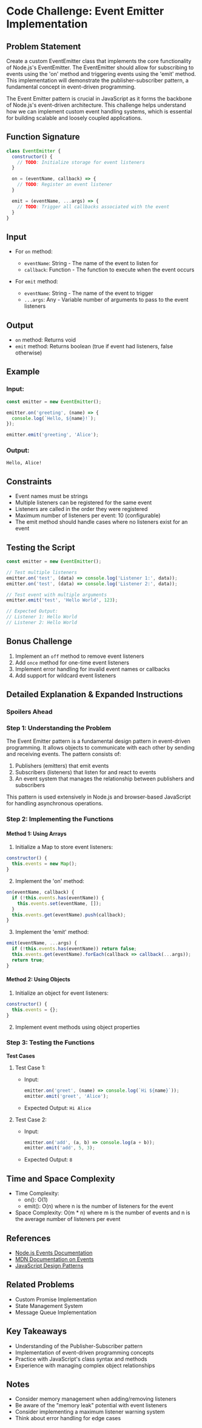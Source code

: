# Code Challenge: Event Emitter Implementation

## Problem Statement

Create a custom EventEmitter class that implements the core functionality of Node.js's EventEmitter. The EventEmitter should allow for subscribing to events using the 'on' method and triggering events using the 'emit' method. This implementation will demonstrate the publisher-subscriber pattern, a fundamental concept in event-driven programming.

The Event Emitter pattern is crucial in JavaScript as it forms the backbone of Node.js's event-driven architecture. This challenge helps understand how we can implement custom event handling systems, which is essential for building scalable and loosely coupled applications.

## Function Signature

```javascript
class EventEmitter {
  constructor() {
    // TODO: Initialize storage for event listeners
  }

  on = (eventName, callback) => {
    // TODO: Register an event listener
  }

  emit = (eventName, ...args) => {
    // TODO: Trigger all callbacks associated with the event
  }
}
```

## Input

- For `on` method:
  - `eventName`: String - The name of the event to listen for
  - `callback`: Function - The function to execute when the event occurs

- For `emit` method:
  - `eventName`: String - The name of the event to trigger
  - `...args`: Any - Variable number of arguments to pass to the event listeners

## Output

- `on` method: Returns void
- `emit` method: Returns boolean (true if event had listeners, false otherwise)

## Example

### Input:
```javascript
const emitter = new EventEmitter();

emitter.on('greeting', (name) => {
  console.log(`Hello, ${name}!`);
});

emitter.emit('greeting', 'Alice');
```

### Output:
```
Hello, Alice!
```

## Constraints

- Event names must be strings
- Multiple listeners can be registered for the same event
- Listeners are called in the order they were registered
- Maximum number of listeners per event: 10 (configurable)
- The emit method should handle cases where no listeners exist for an event

## Testing the Script

```javascript
const emitter = new EventEmitter();

// Test multiple listeners
emitter.on('test', (data) => console.log('Listener 1:', data));
emitter.on('test', (data) => console.log('Listener 2:', data));

// Test event with multiple arguments
emitter.emit('test', 'Hello World', 123);

// Expected Output:
// Listener 1: Hello World
// Listener 2: Hello World
```

## Bonus Challenge

1. Implement an `off` method to remove event listeners
2. Add `once` method for one-time event listeners
3. Implement error handling for invalid event names or callbacks
4. Add support for wildcard event listeners

## Detailed Explanation & Expanded Instructions

### **Spoilers Ahead**

### Step 1: Understanding the Problem

The Event Emitter pattern is a fundamental design pattern in event-driven programming. It allows objects to communicate with each other by sending and receiving events. The pattern consists of:

1. Publishers (emitters) that emit events
2. Subscribers (listeners) that listen for and react to events
3. An event system that manages the relationship between publishers and subscribers

This pattern is used extensively in Node.js and browser-based JavaScript for handling asynchronous operations.

### Step 2: Implementing the Functions

#### Method 1: Using Arrays

1. Initialize a Map to store event listeners:
```javascript
constructor() {
  this.events = new Map();
}
```

2. Implement the 'on' method:
```javascript
on(eventName, callback) {
  if (!this.events.has(eventName)) {
    this.events.set(eventName, []);
  }
  this.events.get(eventName).push(callback);
}
```

3. Implement the 'emit' method:
```javascript
emit(eventName, ...args) {
  if (!this.events.has(eventName)) return false;
  this.events.get(eventName).forEach(callback => callback(...args));
  return true;
}
```

#### Method 2: Using Objects

1. Initialize an object for event listeners:
```javascript
constructor() {
  this.events = {};
}
```

2. Implement event methods using object properties

### Step 3: Testing the Functions

**Test Cases**

1. Test Case 1:
   - Input: 
     ```javascript
     emitter.on('greet', (name) => console.log(`Hi ${name}`));
     emitter.emit('greet', 'Alice');
     ```
   - Expected Output: `Hi Alice`

2. Test Case 2:
   - Input:
     ```javascript
     emitter.on('add', (a, b) => console.log(a + b));
     emitter.emit('add', 5, 3);
     ```
   - Expected Output: `8`

## Time and Space Complexity

- Time Complexity: 
  - on(): O(1)
  - emit(): O(n) where n is the number of listeners for the event
- Space Complexity: O(m * n) where m is the number of events and n is the average number of listeners per event

## References

- [Node.js Events Documentation](https://nodejs.org/api/events.html)
- [MDN Documentation on Events](https://developer.mozilla.org/en-US/docs/Web/API/Event)
- [JavaScript Design Patterns](https://addyosmani.com/resources/essentialjsdesignpatterns/book/)

## Related Problems

- Custom Promise Implementation
- State Management System
- Message Queue Implementation

## Key Takeaways

- Understanding of the Publisher-Subscriber pattern
- Implementation of event-driven programming concepts
- Practice with JavaScript's class syntax and methods
- Experience with managing complex object relationships

## Notes

- Consider memory management when adding/removing listeners
- Be aware of the "memory leak" potential with event listeners
- Consider implementing a maximum listener warning system
- Think about error handling for edge cases
